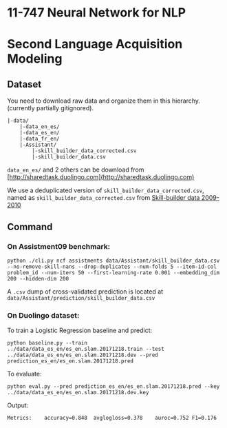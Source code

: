 # 11-747 Neural Network for NLP
# Second Language Acquisition Modeling

## Dataset

You need to download raw data and organize them in this hierarchy. (currently partially gitignored).

	|-data/
   		|-data_en_es/
   		|-data_es_en/
   		|-data_fr_en/
   		|-Assistant/
			|-skill_builder_data_corrected.csv
			|-skill_builder_data.csv

`data_en_es/` and 2 others can be download from [http://sharedtask.duolingo.com](http://sharedtask.duolingo.com)

We use a deduplicated version of `skill_builder_data_corrected.csv`, named as `skill_builder_data_corrected.csv` from [Skill-builder data 2009-2010](https://sites.google.com/site/assistmentsdata/home/assistment-2009-2010-data/skill-builder-data-2009-2010)


## Command

### On Assistment09 benchmark:

    python ./cli.py ncf assistments data/Assistant/skill_builder_data.csv --no-remove-skill-nans --drop-duplicates --num-folds 5 --item-id-col problem_id --num-iters 50 --first-learning-rate 0.001 --embedding_dim 200 --hidden-dim 200

A `.csv` dump of cross-validated prediction is located at `data/Assistant/prediction/skill_builder_data.csv`
 
### On Duolingo dataset:

To train a Logistic Regression baseline and predict:
	
	python baseline.py --train ../data/data_es_en/es_en.slam.20171218.train --test ../data/data_es_en/es_en.slam.20171218.dev --pred prediction_es_en/es_en.slam.20171218.pred 

To evaluate:
	
	python eval.py --pred prediction_es_en/es_en.slam.20171218.pred --key ../data/data_es_en/es_en.slam.20171218.dev.key

Output:
	
	Metrics:	accuracy=0.848	avglogloss=0.378	auroc=0.752	F1=0.176
 

